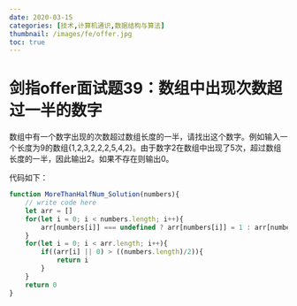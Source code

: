 ```yaml
---
date: 2020-03-15
categories: [技术,计算机通识,数据结构与算法]
thumbnail: /images/fe/offer.jpg
toc: true
---
```


# 剑指offer面试题39：数组中出现次数超过一半的数字
<!--more-->
数组中有一个数字出现的次数超过数组长度的一半，请找出这个数字。例如输入一个长度为9的数组{1,2,3,2,2,2,5,4,2}。由于数字2在数组中出现了5次，超过数组长度的一半，因此输出2。如果不存在则输出0。

代码如下：

```javascript
function MoreThanHalfNum_Solution(numbers){
    // write code here
    let arr = []
    for(let i = 0; i < numbers.length; i++){
        arr[numbers[i]] === undefined ? arr[numbers[i]] = 1 : arr[numbers[i]] += 1
    }
    for(let i = 0; i < arr.length; i++){
        if((arr[i] || 0) > ((numbers.length)/2)){
            return i
        }
    }
    return 0
}
```
